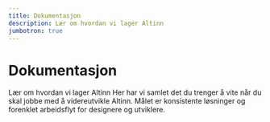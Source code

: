 ```yaml
---
title: Dokumentasjon
description: Lær om hvordan vi lager Altinn
jumbotron: true
---
```


# Dokumentasjon

Lær om hvordan vi lager Altinn
Her har vi samlet det du trenger å vite når du skal jobbe med å videreutvikle Altinn. Målet er konsistente løsninger og forenklet arbeidsflyt for designere og utviklere.